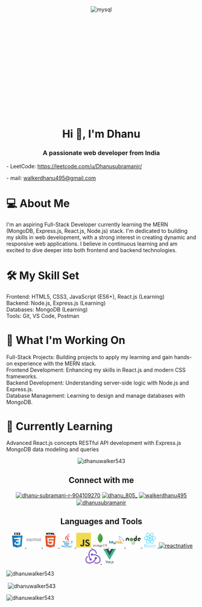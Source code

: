 
 <div style="width:100%;height:0;padding-bottom:56%;position:relative;" align="center"> <img style="blend-mode: screen;" src="https://media0.giphy.com/media/v1.Y2lkPTc5MGI3NjExZm1ueGRhcG41MXllam9vejdwajI2cDlycWswdGh4Z21jZGNxdHU2ciZlcD12MV9pbnRlcm5hbF9naWZfYnlfaWQmY3Q9Zw/wiIWl98xLZZS34ReYf/giphy.gif" alt="mysql" width="800"  /></div>
<h1 align="center">Hi 👋, I'm Dhanu</h1>
<h3 align="center">A passionate web developer from India</h3>
<p>- LeetCode: <a href="https://leetcode.com/u/Dhanusubramanir/">https://leetcode.com/u/Dhanusubramanir/</a></p>
<p>- mail: <a href="walkerdhanu495@gmail.com">walkerdhanu495@gmail.com</a></p>
<p align="center"><h1>💻 About Me</h1>
I'm an aspiring Full-Stack Developer currently learning the MERN (MongoDB, Express.js, React.js, Node.js) stack. I'm dedicated to building my skills in web development, with a strong interest in creating dynamic and responsive web applications. I believe in continuous learning and am excited to dive deeper into both frontend and backend technologies.<br>

<h1>🛠️ My Skill Set</h1>
Frontend: HTML5, CSS3, JavaScript (ES6+), React.js (Learning) <br>
Backend: Node.js, Express.js (Learning)<br>
Databases: MongoDB (Learning)<br>
Tools: Git, VS Code, Postman
<h1>🌟 What I'm Working On</h1>
Full-Stack Projects: Building projects to apply my learning and gain hands-on experience with the MERN stack.<br>
Frontend Development: Enhancing my skills in React.js and modern CSS frameworks.<br>
Backend Development: Understanding server-side logic with Node.js and Express.js.<br>
Database Management: Learning to design and manage databases with MongoDB.<br>
<h1>🌱 Currently Learning</h1>
Advanced React.js concepts
RESTful API development with Express.js
MongoDB data modeling and queries
</p>
<p align="center"> <img src="https://komarev.com/ghpvc/?username=dhanuwalker543&label=Profile%20views&color=0e75b6&style=flat" alt="dhanuwalker543" /> </p>
<h2 align="center">Connect with me</h2>
<p align="center">
<a href="https://linkedin.com/in/dhanu-subramani-r-904109270" target="blank"><img align="center" src="https://raw.githubusercontent.com/rahuldkjain/github-profile-readme-generator/master/src/images/icons/Social/linked-in-alt.svg" alt="dhanu-subramani-r-904109270" height="30" width="40" /></a>
<a href="https://instagram.com/dhanu_805_" target="blank"><img align="center" src="https://raw.githubusercontent.com/rahuldkjain/github-profile-readme-generator/master/src/images/icons/Social/instagram.svg" alt="dhanu_805_" height="30" width="40" /></a>
<a href="https://www.hackerrank.com/walkerdhanu495" target="blank"><img align="center" src="https://raw.githubusercontent.com/rahuldkjain/github-profile-readme-generator/master/src/images/icons/Social/hackerrank.svg" alt="walkerdhanu495" height="30" width="40" /></a>
<a href="https://www.leetcode.com/dhanusubramanir" target="blank"><img align="center" src="https://raw.githubusercontent.com/rahuldkjain/github-profile-readme-generator/master/src/images/icons/Social/leet-code.svg" alt="dhanusubramanir" height="30" width="40" /></a>
</p>

<h2 align="center">Languages and Tools</h2>
<p align="center"> <a href="https://www.w3schools.com/css/" target="_blank" rel="noreferrer"> <img src="https://raw.githubusercontent.com/devicons/devicon/master/icons/css3/css3-original-wordmark.svg" alt="css3" width="40" height="40"/> </a> <a href="https://expressjs.com" target="_blank" rel="noreferrer"> <img src="https://raw.githubusercontent.com/devicons/devicon/master/icons/express/express-original-wordmark.svg" alt="express" width="40" height="40"/> </a> <a href="https://www.w3.org/html/" target="_blank" rel="noreferrer"> <img src="https://raw.githubusercontent.com/devicons/devicon/master/icons/html5/html5-original-wordmark.svg" alt="html5" width="40" height="40"/> </a> <a href="https://www.java.com" target="_blank" rel="noreferrer"> <img src="https://raw.githubusercontent.com/devicons/devicon/master/icons/java/java-original.svg" alt="java" width="40" height="40"/> </a> <a href="https://developer.mozilla.org/en-US/docs/Web/JavaScript" target="_blank" rel="noreferrer"> <img src="https://raw.githubusercontent.com/devicons/devicon/master/icons/javascript/javascript-original.svg" alt="javascript" width="40" height="40"/> </a> <a href="https://www.mongodb.com/" target="_blank" rel="noreferrer"> <img src="https://raw.githubusercontent.com/devicons/devicon/master/icons/mongodb/mongodb-original-wordmark.svg" alt="mongodb" width="40" height="40"/> </a> <a href="https://www.mysql.com/" target="_blank" rel="noreferrer"> <img src="https://raw.githubusercontent.com/devicons/devicon/master/icons/mysql/mysql-original-wordmark.svg" alt="mysql" width="40" height="40"/> </a> <a href="https://nodejs.org" target="_blank" rel="noreferrer"> <img src="https://raw.githubusercontent.com/devicons/devicon/master/icons/nodejs/nodejs-original-wordmark.svg" alt="nodejs" width="40" height="40"/> </a> <a href="https://reactjs.org/" target="_blank" rel="noreferrer"> <img src="https://raw.githubusercontent.com/devicons/devicon/master/icons/react/react-original-wordmark.svg" alt="react" width="40" height="40"/> </a> <a href="https://reactnative.dev/" target="_blank" rel="noreferrer"> <img src="https://reactnative.dev/img/header_logo.svg" alt="reactnative" width="40" height="40"/> </a> <a href="https://redux.js.org" target="_blank" rel="noreferrer"> <img src="https://raw.githubusercontent.com/devicons/devicon/master/icons/redux/redux-original.svg" alt="redux" width="40" height="40"/> </a> <a href="https://vuejs.org/" target="_blank" rel="noreferrer"> <img src="https://raw.githubusercontent.com/devicons/devicon/master/icons/vuejs/vuejs-original-wordmark.svg" alt="vuejs" width="40" height="40"/> </a> </p>

<p align="left"><img  src="https://github-readme-stats.vercel.app/api/top-langs?username=dhanuwalker543&show_icons=true&locale=en&layout=compact" alt="dhanuwalker543" /></p>
<p float="right">&nbsp;<img align="center" src="https://github-readme-stats.vercel.app/api?username=dhanuwalker543&show_icons=true&locale=en" alt="dhanuwalker543" /></p>
<p align="left"><img src="https://github-readme-streak-stats.herokuapp.com/?user=dhanuwalker543&" alt="dhanuwalker543" /></p>


